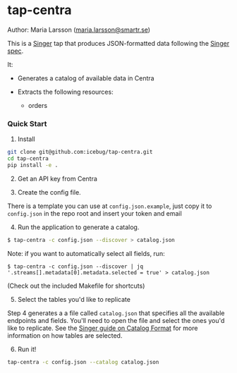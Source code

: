 # tap-centra

Author: Maria Larsson (maria.larsson@smartr.se)

This is a [Singer](http://singer.io) tap that produces JSON-formatted data following the [Singer spec](https://github.com/singer-io/getting-started/blob/master/SPEC.md).

It:
- Generates a catalog of available data in Centra
- Extracts the following resources:

  - orders


### Quick Start

1. Install

```bash
git clone git@github.com:icebug/tap-centra.git
cd tap-centra
pip install -e .
```

2. Get an API key from Centra
<!---
TODO: include a helpful URL
--->


3. Create the config file.

There is a template you can use at `config.json.example`, just copy it to `config.json` in the repo root and insert your token and email

4. Run the application to generate a catalog.

```bash
$ tap-centra -c config.json --discover > catalog.json
```

Note: if you want to automatically select all fields, run:
```
$ tap-centra -c config.json --discover | jq '.streams[].metadata[0].metadata.selected = true' > catalog.json
```
(Check out the included Makefile for shortcuts)

5. Select the tables you'd like to replicate

Step 4 generates a a file called `catalog.json` that specifies all the available endpoints and fields. You'll need to open the file and select the ones you'd like to replicate. See the [Singer guide on Catalog Format](https://github.com/singer-io/getting-started/blob/c3de2a10e10164689ddd6f24fee7289184682c1f/BEST_PRACTICES.md#catalog-format) for more information on how tables are selected.

6. Run it!

```bash
tap-centra -c config.json --catalog catalog.json
```

